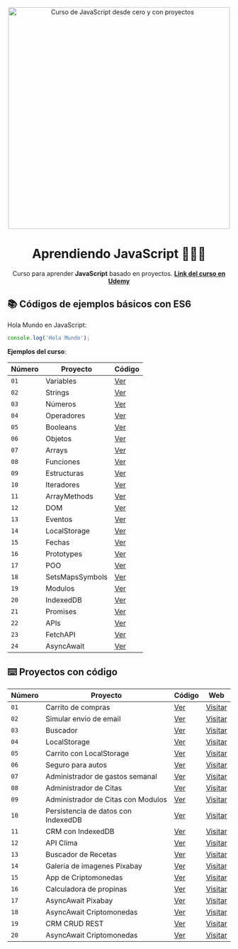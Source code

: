 <div align="center">

<img alt="Curso de JavaScript desde cero y con proyectos" src="https://res.cloudinary.com/dozvvpar9/image/upload/v1699231920/js-modern-course/course-cover_ko9zas.jpg" width="500" />

# Aprendiendo JavaScript 👨🏻‍💻

Curso para aprender **JavaScript** basado en proyectos.
**[Link del curso en Udemy](https://www.udemy.com/course/javascript-moderno-guia-definitiva-construye-10-proyectos/?kw=javascript+moderno&src=sac)**
</div>

## 📚 Códigos de ejemplos básicos con ES6

Hola Mundo en JavaScript:

```javascript
console.log('Hola Mundo');
```
**Ejemplos del curso**:

| Número | Proyecto | Código |
| --- | --- | --- |
| `01` | Variables | [Ver](examples/variables.js) |
| `02` | Strings | [Ver](examples/strings.js) |
| `03` | Números | [Ver](examples/numbers.js) |
| `04` | Operadores | [Ver](examples/operators.js) |
| `05` | Booleans | [Ver](examples/booleans.js) |
| `06` | Objetos | [Ver](examples/objects.js) |
| `07` | Arrays | [Ver](examples/) |
| `08` | Funciones | [Ver](examples/) |
| `09` | Estructuras | [Ver](examples/) |
| `10` | Iteradores | [Ver](examples/) |
| `11` | ArrayMethods | [Ver](examples/) |
| `12` | DOM | [Ver](examples/) |
| `13` | Eventos | [Ver](examples/) |
| `14` | LocalStorage | [Ver](examples/) |
| `15` | Fechas | [Ver](examples/) |
| `16` | Prototypes | [Ver](examples/) |
| `17` | POO | [Ver](examples/) |
| `18` | SetsMapsSymbols | [Ver](examples/) |
| `19` | Modulos | [Ver](examples/) |
| `20` | IndexedDB | [Ver](examples/) |
| `21` | Promises | [Ver](examples/) |
| `22` | APIs | [Ver](examples/) |
| `23` | FetchAPI | [Ver](examples/) |
| `24` | AsyncAwait | [Ver](examples/) |

## ⌨️ Proyectos con código

| Número | Proyecto | Código | Web |
| --- | --- | --- | --- |
| `01` | Carrito de compras | [Ver]() | [Visitar]() |
| `02` | Simular envio de email | [Ver]() | [Visitar]() |
| `03` | Buscador | [Ver]() | [Visitar]() |
| `04` | LocalStorage | [Ver]() | [Visitar]() |
| `05` | Carrito con LocalStorage | [Ver]() | [Visitar]() |
| `06` | Seguro para autos | [Ver]() | [Visitar]() |
| `07` | Administrador de gastos semanal| [Ver]() | [Visitar]() |
| `08` | Administrador de Citas | [Ver]() | [Visitar]() |
| `09` | Administrador de Citas con Modulos | [Ver]() | [Visitar]() |
| `10` | Persistencia de datos con IndexedDB | [Ver]() | [Visitar]() |
| `11` | CRM con IndexedDB | [Ver]() | [Visitar]() |
| `12` | API Clima | [Ver]() | [Visitar]() |
| `13` | Buscador de Recetas | [Ver]() | [Visitar]() |
| `14` | Galeria de imagenes Pixabay | [Ver]() | [Visitar]() |
| `15` | App de Criptomonedas | [Ver]() | [Visitar]() |
| `16` | Calculadora de propinas | [Ver]() | [Visitar]() |
| `17` | AsyncAwait Pixabay | [Ver]() | [Visitar]() |
| `18` | AsyncAwait Criptomonedas | [Ver]() | [Visitar]() |
| `19` | CRM CRUD REST | [Ver]() | [Visitar]() |
| `20` | AsyncAwait Criptomonedas | [Ver]() | [Visitar]() |

